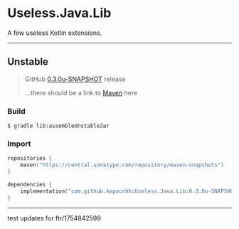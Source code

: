 # Useless.Java.Lib
A few useless Kotlin extensions.

---

## Unstable

> GitHub [0.3.0u-SNAPSHOT](https://github.com/kepocnhh/Useless.Java.Lib/releases/tag/0.2.4u-SNAPSHOT) release
> 
> ...there should be a link to [Maven](https://central.sonatype.com) here

### Build
```
$ gradle lib:assembleUnstableJar
```

### Import
```kotlin
repositories {
    maven("https://central.sonatype.com/repository/maven-snapshots")
}

dependencies {
    implementation("com.github.kepocnhh:Useless.Java.Lib:0.3.0u-SNAPSHOT")
}
```

---
test updates for ftr/1754842599
